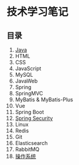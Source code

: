 # 技术学习笔记

## 目录

1. [Java](./java/java.md)
2. HTML
3. CSS
4. JavaScript
5. MySQL
6. JavaWeb
7. Spring
8. SpringMVC
9. MyBatis & MyBatis-Plus
10. Vue
11. Spring Boot
12. [Spring Security](./spring-security/spring-security.md)
13. Linux
14. Redis
15. Git
16. Elasticsearch
17. RabbitMQ
18. [操作系统](./os/os.md)
